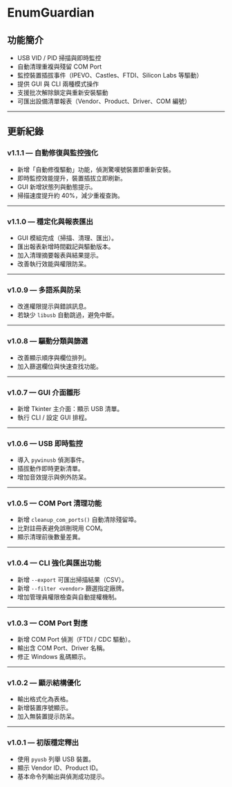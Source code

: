 # EnumGuardian

## 功能簡介

* USB VID / PID 掃描與即時監控  
* 自動清理重複與殘留 COM Port  
* 監控裝置插拔事件（IPEVO、Castles、FTDI、Silicon Labs 等驅動）  
* 提供 GUI 與 CLI 兩種模式操作  
* 支援批次解除鎖定與重新安裝驅動  
* 可匯出設備清單報表（Vendor、Product、Driver、COM 編號）  

---

## 更新紀錄

### v1.1.1 — 自動修復與監控強化

* 新增「自動修復驅動」功能，偵測驚嘆號裝置即重新安裝。  
* 即時監控效能提升，裝置插拔立即刷新。  
* GUI 新增狀態列與動態提示。  
* 掃描速度提升約 40%，減少重複查詢。  

---

### v1.1.0 — 穩定化與報表匯出

* GUI 模組完成（掃描、清理、匯出）。  
* 匯出報表新增時間戳記與驅動版本。  
* 加入清理摘要報表與結果提示。  
* 改善執行效能與權限防呆。  

---

### v1.0.9 — 多語系與防呆
  
* 改進權限提示與錯誤訊息。  
* 若缺少 `libusb` 自動跳過，避免中斷。  

---

### v1.0.8 — 驅動分類與篩選

* 改善顯示順序與欄位排列。  
* 加入篩選欄位與快速查找功能。  

---

### v1.0.7 — GUI 介面雛形

* 新增 Tkinter 主介面：顯示 USB 清單。  
* 執行 CLI / 設定 GUI 排程。  

---

### v1.0.6 — USB 即時監控

* 導入 `pywinusb` 偵測事件。  
* 插拔動作即時更新清單。  
* 增加音效提示與例外防呆。  

---

### v1.0.5 — COM Port 清理功能

* 新增 `cleanup_com_ports()` 自動清除殘留埠。  
* 比對註冊表避免誤刪現用 COM。  
* 顯示清理前後數量差異。  

---

### v1.0.4 — CLI 強化與匯出功能

* 新增 `--export` 可匯出掃描結果（CSV）。  
* 新增 `--filter <vendor>` 篩選指定廠牌。  
* 增加管理員權限檢查與自動提權機制。  

---

### v1.0.3 — COM Port 對應

* 新增 COM Port 偵測（FTDI / CDC 驅動）。  
* 輸出含 COM Port、Driver 名稱。  
* 修正 Windows 亂碼顯示。  

---

### v1.0.2 — 顯示結構優化

* 輸出格式化為表格。  
* 新增裝置序號顯示。  
* 加入無裝置提示防呆。  

---

### v1.0.1 — 初版穩定釋出

* 使用 `pyusb` 列舉 USB 裝置。  
* 顯示 Vendor ID、Product ID。  
* 基本命令列輸出與偵測成功提示。  